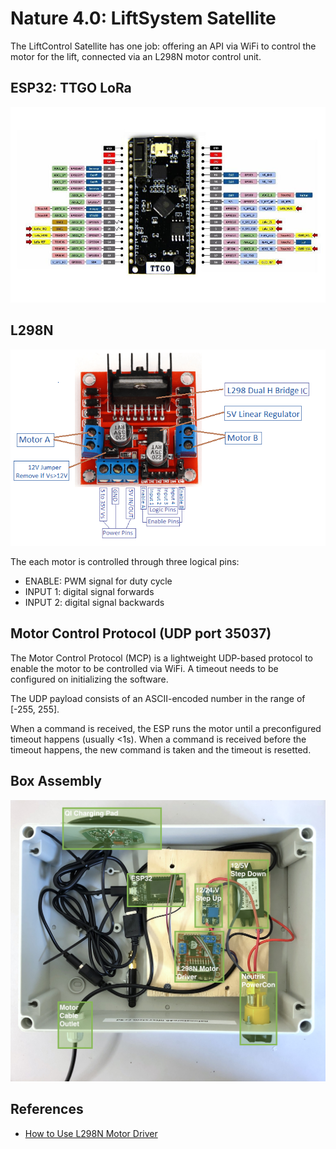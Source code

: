 # Nature 4.0: LiftSystem Satellite

The LiftControl Satellite has one job: offering an API via WiFi to control the motor for the lift, connected via an L298N motor control unit.

## ESP32: TTGO LoRa

![TTGO LoRa Pinout](ttgo-lora-pinout.jpg)

## L298N 

![L298N Motor Controller Pinout](l298n-pinout.png)

The each motor is controlled through three logical pins:

 - ENABLE: PWM signal for duty cycle
 - INPUT 1: digital signal forwards
 - INPUT 2: digital signal backwards

## Motor Control Protocol (UDP port 35037)
 
The Motor Control Protocol (MCP) is a lightweight UDP-based protocol to enable the motor to be controlled via WiFi. A timeout needs to be configured on initializing the software.

The UDP payload consists of an ASCII-encoded number in the range of [-255, 255]. 

When a command is received, the ESP runs the motor until a preconfigured timeout happens (usually <1s). When a command is received before the timeout happens, the new command is taken and the timeout is resetted.

## Box Assembly

![Assembled Box](liftsystem-assembly.jpg)

## References

- [How to Use L298N Motor Driver](https://www.teachmemicro.com/use-l298n-motor-driver/)
